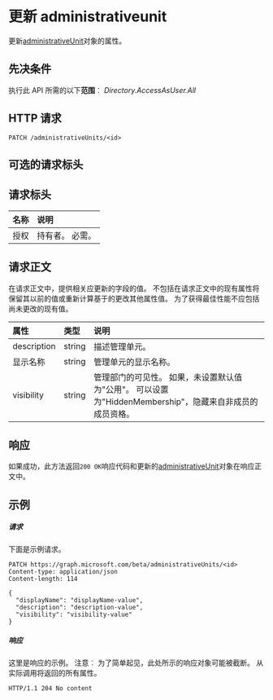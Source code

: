 # <a name="update-administrativeunit"></a>更新 administrativeunit

更新[administrativeUnit](../resources/administrativeunit.md)对象的属性。
## <a name="prerequisites"></a>先决条件
执行此 API 所需的以下**范围**︰ *Directory.AccessAsUser.All*

## <a name="http-request"></a>HTTP 请求
<!-- { "blockType": "ignored" } -->
```http
PATCH /administrativeUnits/<id>
```
## <a name="optional-request-headers"></a>可选的请求标头
## <a name="request-headers"></a>请求标头
| 名称      |说明|
|:----------|:----------|
| 授权  | 持有者<token>。 必需。|

## <a name="request-body"></a>请求正文
在请求正文中，提供相关应更新的字段的值。 不包括在请求正文中的现有属性将保留其以前的值或重新计算基于的更改其他属性值。 为了获得最佳性能不应包括尚未更改的现有值。

| 属性     | 类型   |说明|
|:---------------|:--------|:----------|
|description|string|描述管理单元。|
|显示名称|string|管理单元的显示名称。|
|visibility|string|管理部门的可见性。 如果，未设置默认值为"公用"。 可以设置为"HiddenMembership"，隐藏来自非成员的成员资格。|

## <a name="response"></a>响应
如果成功，此方法返回`200 OK`响应代码和更新的[administrativeUnit](../resources/administrativeunit.md)对象在响应正文中。
## <a name="example"></a>示例
##### <a name="request"></a>请求
下面是示例请求。
<!-- {
  "blockType": "request",
  "name": "update_administrativeunit"
}-->
```http
PATCH https://graph.microsoft.com/beta/administrativeUnits/<id>
Content-type: application/json
Content-length: 114

{
  "displayName": "displayName-value",
  "description": "description-value",
  "visibility": "visibility-value"
}
```
##### <a name="response"></a>响应
这里是响应的示例。 注意︰ 为了简单起见，此处所示的响应对象可能被截断。 从实际调用将返回的所有属性。
<!-- {
  "blockType": "response",
  "truncated": true,
  "@odata.type": "microsoft.graph.administrativeunit"
} -->
```http
HTTP/1.1 204 No content
```

<!-- uuid: 8fcb5dbc-d5aa-4681-8e31-b001d5168d79
2015-10-25 14:57:30 UTC -->
<!-- {
  "type": "#page.annotation",
  "description": "Update administrativeunit",
  "keywords": "",
  "section": "documentation",
  "tocPath": ""
}-->